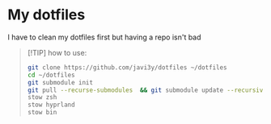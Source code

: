 # My dotfiles 
I have to clean my dotfiles first but having a repo isn't bad

>[!TIP] how to use:
>```bash
>git clone https://github.com/javi3y/dotfiles ~/dotfiles
>cd ~/dotfiles
>git submodule init
>git pull --recurse-submodules  && git submodule update --recursive
>stow zsh
>stow hyprland
>stow bin
>```


